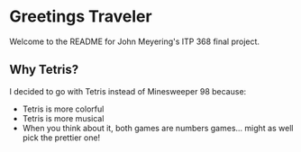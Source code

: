 # Greetings Traveler
Welcome to the README for John Meyering's ITP 368 final project.

## Why Tetris?
I decided to go with Tetris instead of Minesweeper 98 because:
- Tetris is more colorful
- Tetris is more musical
- When you think about it, both games are numbers games... might as well pick the prettier one!